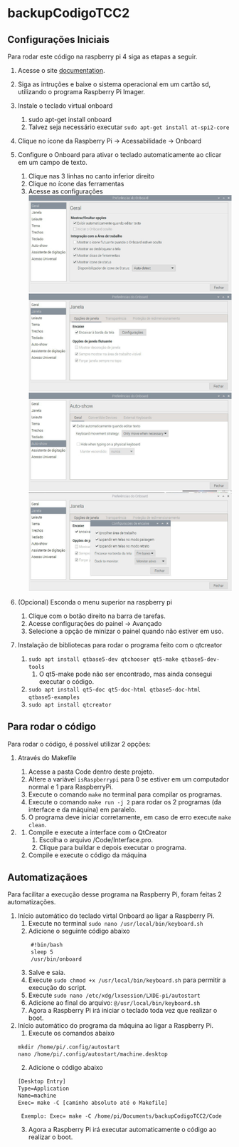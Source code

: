 # backupCodigoTCC2

## Configurações Iniciais
Para rodar este código na raspberry pi 4 siga as etapas a seguir.

1. Acesse o site [documentation](https://www.raspberrypi.com/documentation/computers/getting-started.html).
2. Siga as intruções e baixe o sistema operacional em um cartão sd, utilizando o programa  Raspberry Pi Imager.
3. Instale o teclado virtual onboard
    1. sudo apt-get install onboard
    2. Talvez seja necessário executar
    ```sudo apt-get install at-spi2-core```
4. Clique no ícone da Raspberry Pi -> Acessabilidade -> Onboard
5. Configure o Onboard para ativar o teclado automaticamente ao clicar em um campo de texto.
    1. Clique nas 3 linhas no canto inferior direito
    2. Clique no ícone das ferramentas
    3. Acesse as configurações
    ![configuracao1](./imagens/configuracaoOnboard1.jpg)
    ![configuracao2](./imagens/configuracaoOnboard2.jpg)
    ![configuracao3](./imagens/configuracaoOnboard3.jpg)
    ![configuracao4](./imagens/configuracaoOnboard4.jpg)

6. (Opcional) Esconda o menu superior na raspberry pi
    1. Clique com o botão direito na barra de tarefas.
    2. Acesse configurações do painel -> Avançado
    3. Selecione a opção de minizar o painel quando não estiver em uso.

7. Instalação de bibliotecas para rodar o programa feito com o qtcreator
    1. ``sudo apt install qtbase5-dev qtchooser qt5-make qtbase5-dev-tools ``
        1. O qt5-make pode não ser encontrado, mas ainda consegui executar o código.
    2. ``sudo apt install qt5-doc qt5-doc-html qtbase5-doc-html  qtbase5-examples `` 
    3. ``sudo apt install qtcreator ``

## Para rodar o código
Para rodar o código, é possível utilizar 2 opções:
1. Através do Makefile
    1. Acesse a pasta Code dentro deste projeto.
    2. Altere a variável ```isRaspberrypi``` para 0 se estiver em um computador normal e 1 para RaspberryPi.
    3. Execute o comando ``make`` no terminal para compilar os programas.
    4. Execute o comando `` make run -j 2 `` para rodar os 2 programas (da interface e da máquina) em paralelo.
    5. O programa deve iniciar corretamente, em caso de erro execute ``make clean``.

2. 
    1. Compile e execute a interface com o QtCreator
        1. Escolha o arquivo /Code/Interface.pro.
        2. Clique para buildar e depois executar o programa.
    2. Compile e execute o código da máquina
## Automatizaçãoes
Para facilitar a execução desse programa na Raspberry Pi, foram feitas
2 automatizações.
1. Início automático do teclado virtal Onboard ao ligar a Raspberry Pi.
    1. Execute no terminal ``sudo nano /usr/local/bin/keyboard.sh``
    2. Adicione o seguinte código abaixo
    ```
        #!bin/bash
        sleep 5
        /usr/bin/onboard 
    ```
    3. Salve e saia.
    4. Execute ``sudo chmod +x /usr/local/bin/keyboard.sh`` para permitir a execução do script.
    5. Execute ``sudo nano /etc/xdg/lxsession/LXDE-pi/autostart``
    6. Adicione ao final do arquivo: `` @/usr/local/bin/keyboard.sh ``
    7. Agora a Raspberry Pi irá iniciar o teclado toda vez que realizar o boot.
2. Início automático do programa da máquina ao ligar a Raspberry Pi.
    1. Execute os comandos abaixo
    ```
    mkdir /home/pi/.config/autostart
    nano /home/pi/.config/autostart/machine.desktop
    ```
    2. Adicione o código abaixo
    ```
    [Desktop Entry]
    Type=Application
    Name=machine
    Exec= make -C [caminho absoluto até o Makefile]
    ```
        Exemplo: Exec= make -C /home/pi/Documents/backupCodigoTCC2/Code
    3. Agora a Raspberry Pi irá executar automaticamente o código ao realizar o boot.   


